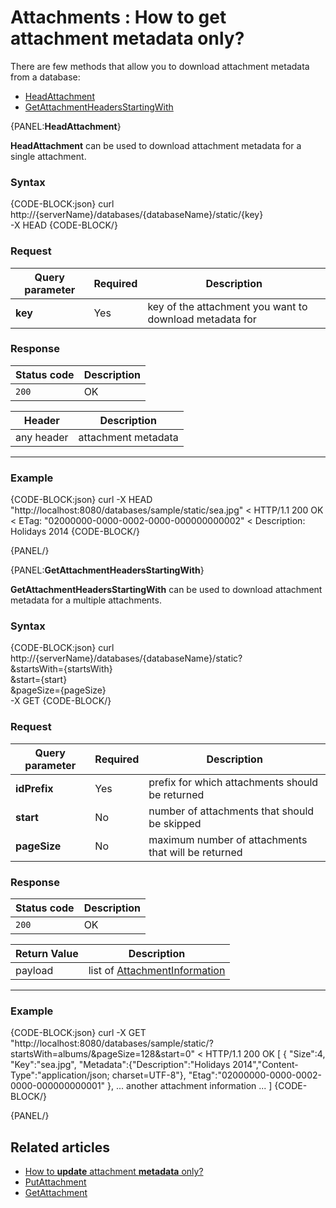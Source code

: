 # Attachments : How to get attachment metadata only?

There are few methods that allow you to download attachment metadata from a database:   
- [HeadAttachment](../../../../client-api/commands/attachments/how-to/get-attachment-metadata-only#head)   
- [GetAttachmentHeadersStartingWith](../../../../client-api/commands/attachments/how-to/get-attachment-metadata-only#getattachmentheadersstartingwith)   

{PANEL:**HeadAttachment**}

**HeadAttachment** can be used to download attachment metadata for a single attachment.

### Syntax


{CODE-BLOCK:json}
curl \
	http://{serverName}/databases/{databaseName}/static/{key} \
	-X HEAD
{CODE-BLOCK/}

### Request

| Query parameter | Required | Description |
| ------------- | -- | ---- |
| **key** | Yes | key of the attachment you want to download metadata for |

### Response

| Status code | Description |
| ----------- | - |
| `200` | OK |

| Header | Description |
| -------- | - |
| any header | attachment metadata |

<hr />

### Example

{CODE-BLOCK:json}
curl -X HEAD "http://localhost:8080/databases/sample/static/sea.jpg"
< HTTP/1.1 200 OK
< ETag: "02000000-0000-0002-0000-000000000002"
< Description: Holidays 2014
{CODE-BLOCK/}

{PANEL/}

{PANEL:**GetAttachmentHeadersStartingWith**}

**GetAttachmentHeadersStartingWith** can be used to download attachment metadata for a multiple attachments.

### Syntax

{CODE-BLOCK:json}
curl \
	http://{serverName}/databases/{databaseName}/static? \
		&startsWith={startsWith}  \
		&start={start} \
		&pageSize={pageSize} \
	-X GET
{CODE-BLOCK/}

### Request

| Query parameter | Required | Description |
| ------------- | -- | ---- |
| **idPrefix** | Yes | prefix for which attachments should be returned |
| **start** | No | number of attachments that should be skipped |
| **pageSize** | No | maximum number of attachments that will be returned |

### Response

| Status code | Description |
| ----------- | - |
| `200` | OK |

| Return Value | Description |
| ------------- | ------------- |
| payload | list of [AttachmentInformation](../../../../glossary/attachment-information) |

<hr />

### Example


{CODE-BLOCK:json}
curl -X GET "http://localhost:8080/databases/sample/static/?startsWith=albums/&pageSize=128&start=0"
< HTTP/1.1 200 OK
[
	{
		"Size":4,
		"Key":"sea.jpg",
		"Metadata":{"Description":"Holidays 2014","Content-Type":"application/json; charset=UTF-8"},
		"Etag":"02000000-0000-0002-0000-000000000001"
	},
	... another attachment information ...
]
{CODE-BLOCK/}

{PANEL/}


## Related articles

- [How to **update** attachment **metadata** only?](../../../../client-api/commands/attachments/how-to/update-attachment-metadata-only)  
- [PutAttachment](../../../../client-api/commands/attachments/put)  
- [GetAttachment](../../../../client-api/commands/attachments/get)  